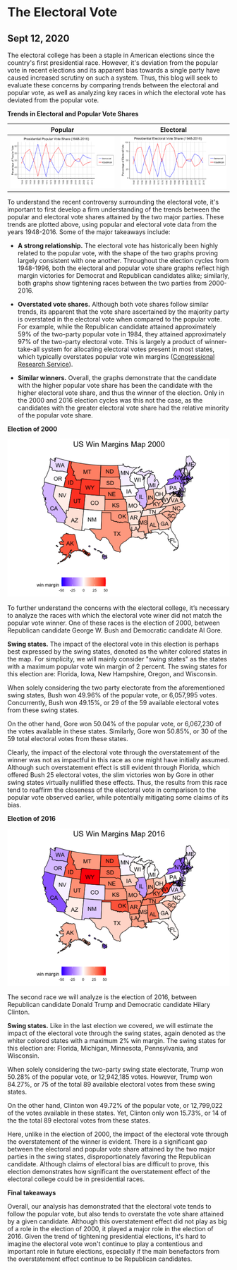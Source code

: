 # The Electoral Vote
## Sept 12, 2020

The electoral college has been a staple in American elections since the country's first presidential race. However, it's deviation from the popular vote in recent elections and its apparent bias towards a single party have caused increased scrutiny on such a system. Thus, this blog will seek to evaluate these concerns by comparing trends between the electoral and popular vote, as well as analyzing key races in which the electoral vote has deviated from the popular vote. 

**Trends in Electoral and Popular Vote Shares** 

Popular                  |  Electoral
:-------------------------:|:-------------------------:
![](Popular.Vote.Share.png)|![](Electoral.Vote.Share.png)

To understand the recent controversy surrounding the electoral vote, it's important to first develop a firm understanding of the trends between the popular and electoral vote shares attained by the two major parties. These trends are plotted above, using popular and electoral vote data from the years 1948-2016. Some of the major takeaways include:  

* **A strong relationship.** The electoral vote has historically been highly related to the popular vote, with the shape of the two graphs proving largely consistent with one another. Throughout the election cycles from 1948-1996, both the electoral and popular vote share graphs reflect high margin victories for Democrat and Republican candidates alike; similarly, both graphs show tightening races between the two parties from 2000-2016. 

* **Overstated vote shares.** Although both vote shares follow similar trends, its apparent that the vote share ascertained by the majority party is overstated in the electoral vote when compared to the popular vote. For example, while the Republican candidate attained approximately 59% of the two-party popular vote in 1984, they attained approximately 97% of the two-party electoral vote. This is largely a product of winner-take-all system for allocating electoral votes present in most states, which typically overstates popular vote win margins ([Congressional Research Service](https://fas.org/sgp/crs/misc/R43823.pdf)). 

* **Similar winners.** Overall, the graphs demonstrate that the candidate with the higher popular vote share has been the candidate with the higher electoral vote share, and thus the winner of the election. Only in the 2000 and 2016 election cycles was this not the case, as the candidates with the greater electoral vote share had the relative minority of the popular vote share. 

**Election of 2000** 

![](win.margins.map.2000.png)

To further understand the concerns with the electoral college, it’s necessary to analyze the races with which the electoral vote winer did not match the popular vote winner. One of these races is the election of 2000, between Republican candidate George W. Bush and Democratic candidate Al Gore. 

**Swing states.** The impact of the electoral vote in this election is perhaps best expressed by the swing states, denoted as the whiter colored states in the map. For simplicity, we will mainly consider "swing states" as the states with a maximum popular vote win margin of 2 percent. The swing states for this election are: Florida, Iowa, New Hampshire, Oregon, and Wisconsin. 

When solely considering the two party electorate from the aforementioned swing states, Bush won 49.96% of the popular vote, or 6,057,995 votes. Concurrently, Bush won 49.15%, or 29 of the 59 available electoral votes from these swing states. 

On the other hand, Gore won 50.04% of the popular vote, or 6,067,230 of the votes available in these states. Similarly, Gore won 50.85%, or 30 of the 59 total electoral votes from these states. 

Clearly, the impact of the electoral vote through the overstatement of the winner was not as impactful in this race as one might have initially assumed. Although such overstatement effect is still evident through Florida, which offered Bush 25 electoral votes, the slim victories won by Gore in other swing states virtually nullified these effects. Thus, the results from this race tend to reaffirm the closeness of the electoral vote in comparison to the popular vote observed earlier, while potentially mitigating some claims of its bias. 

**Election of 2016**

![](win.margins.map.2016.png)

The second race we will analyze is the election of 2016, between Republican candidate Donald Trump and Democratic candidate Hilary Clinton. 

**Swing states.** Like in the last election we covered, we will estimate the impact of the electoral vote through the swing states, again denoted as the whiter colored states with a maximum 2% win margin. The swing states for this election are: Florida, Michigan, Minnesota, Pennsylvania, and Wisconsin. 

When solely considering the two-party swing state electorate, Trump won 50.28% of the popular vote, or 12,942,185 votes. However, Trump won 84.27%, or 75 of the total 89 available electoral votes from these swing states. 

On the other hand, Clinton won 49.72% of the popular vote, or 12,799,022 of the votes available in these states. Yet, Clinton only won 15.73%, or 14 of the the total 89 electoral votes from these states. 

Here, unlike in the election of 2000, the impact of the electoral vote through the overstatement of the winner is evident. There is a significant gap between the electoral and popular vote share attained by the two major parties in the swing states, disproportionately favoring the Republican candidate. Although claims of electoral bias are difficult to prove, this election demonstrates how significant the overstatement effect of the electoral college could be in presidential races. 

**Final takeaways** 

Overall, our analysis has demonstrated that the electoral vote tends to follow the popular vote, but also tends to overstate the vote share attained by a given candidate. Although this overstatement effect did not play as big of a role in the election of 2000, it played a major role in the election of 2016. Given the trend of tightening presidential elections, it's hard to imagine the electoral vote won't continue to play a contentious and important role in future elections, especially if the main benefactors from the overstatement effect continue to be Republican candidates.








 





